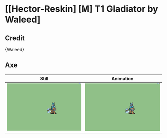# [\[Hector-Reskin\] \[M\] T1 Gladiator by Waleed]

## Credit

{Waleed}
	
## Axe

| Still | Animation |
| :---: | :-------: |
| ![Axe still](./Axe_000.png) | ![Axe animation](./Axe.gif) |
